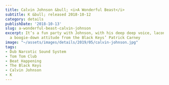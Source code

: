 ```yaml
---
title: Calvin Johnson &bull; <i>A Wonderful Beast</i>
subtitle: K &bull; released 2018-10-12
category: details
publishDate: '2018-10-13'
slug: a-wonderful-beast-calvin-johnson
excerpt: It’s a fun party with Johnson, with his deep deep voice, laconic tone, and
  a boogie-down attitude from the Black Keys’ Patrick Carney
image: "~/assets/images/details/2019/05/calvin-johnson.jpg"
tags:
- Dub Narcotic Sound System
- Tom Tom Club
- Beat Happening
- The Black Keys
- Calvin Johnson
- K
---
```


